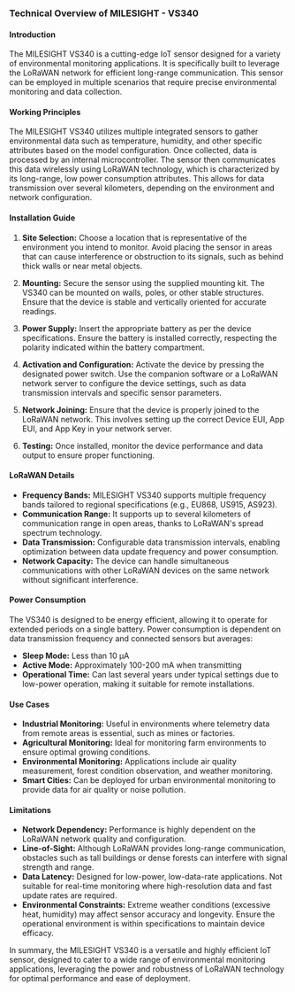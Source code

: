 ### Technical Overview of MILESIGHT - VS340

#### Introduction
The MILESIGHT VS340 is a cutting-edge IoT sensor designed for a variety of environmental monitoring applications. It is specifically built to leverage the LoRaWAN network for efficient long-range communication. This sensor can be employed in multiple scenarios that require precise environmental monitoring and data collection.

#### Working Principles
The MILESIGHT VS340 utilizes multiple integrated sensors to gather environmental data such as temperature, humidity, and other specific attributes based on the model configuration. Once collected, data is processed by an internal microcontroller. The sensor then communicates this data wirelessly using LoRaWAN technology, which is characterized by its long-range, low power consumption attributes. This allows for data transmission over several kilometers, depending on the environment and network configuration.

#### Installation Guide
1. **Site Selection:** Choose a location that is representative of the environment you intend to monitor. Avoid placing the sensor in areas that can cause interference or obstruction to its signals, such as behind thick walls or near metal objects.

2. **Mounting:** Secure the sensor using the supplied mounting kit. The VS340 can be mounted on walls, poles, or other stable structures. Ensure that the device is stable and vertically oriented for accurate readings.

3. **Power Supply:** Insert the appropriate battery as per the device specifications. Ensure the battery is installed correctly, respecting the polarity indicated within the battery compartment.

4. **Activation and Configuration:** Activate the device by pressing the designated power switch. Use the companion software or a LoRaWAN network server to configure the device settings, such as data transmission intervals and specific sensor parameters.

5. **Network Joining:** Ensure that the device is properly joined to the LoRaWAN network. This involves setting up the correct Device EUI, App EUI, and App Key in your network server.

6. **Testing:** Once installed, monitor the device performance and data output to ensure proper functioning.

#### LoRaWAN Details
- **Frequency Bands:** MILESIGHT VS340 supports multiple frequency bands tailored to regional specifications (e.g., EU868, US915, AS923).
- **Communication Range:** It supports up to several kilometers of communication range in open areas, thanks to LoRaWAN's spread spectrum technology.
- **Data Transmission:** Configurable data transmission intervals, enabling optimization between data update frequency and power consumption.
- **Network Capacity:** The device can handle simultaneous communications with other LoRaWAN devices on the same network without significant interference.

#### Power Consumption
The VS340 is designed to be energy efficient, allowing it to operate for extended periods on a single battery. Power consumption is dependent on data transmission frequency and connected sensors but averages:
- **Sleep Mode:** Less than 10 µA
- **Active Mode:** Approximately 100-200 mA when transmitting
- **Operational Time:** Can last several years under typical settings due to low-power operation, making it suitable for remote installations.

#### Use Cases
- **Industrial Monitoring:** Useful in environments where telemetry data from remote areas is essential, such as mines or factories.
- **Agricultural Monitoring:** Ideal for monitoring farm environments to ensure optimal growing conditions.
- **Environmental Monitoring:** Applications include air quality measurement, forest condition observation, and weather monitoring.
- **Smart Cities:** Can be deployed for urban environmental monitoring to provide data for air quality or noise pollution.

#### Limitations
- **Network Dependency:** Performance is highly dependent on the LoRaWAN network quality and configuration.
- **Line-of-Sight:** Although LoRaWAN provides long-range communication, obstacles such as tall buildings or dense forests can interfere with signal strength and range.
- **Data Latency:** Designed for low-power, low-data-rate applications. Not suitable for real-time monitoring where high-resolution data and fast update rates are required.
- **Environmental Constraints:** Extreme weather conditions (excessive heat, humidity) may affect sensor accuracy and longevity. Ensure the operational environment is within specifications to maintain device efficacy.

In summary, the MILESIGHT VS340 is a versatile and highly efficient IoT sensor, designed to cater to a wide range of environmental monitoring applications, leveraging the power and robustness of LoRaWAN technology for optimal performance and ease of deployment.